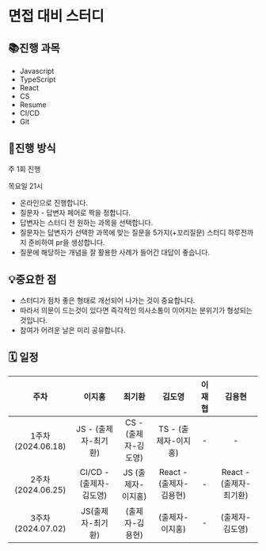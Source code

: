# 면접 대비 스터디

## 📚진행 과목
* Javascript
* TypeScript
* React
* CS
* Resume
* CI/CD
* Git

## 📍진행 방식
주 1회 진행

목요일 21시
- 온라인으로 진행합니다. 
- 질문자 - 답변자 페어로 짝을 정합니다.
- 답변자는 스터디 전 원하는 과목을 선택합니다.
- 질문자는 답변자가 선택한 과목에 맞는 질문을 5가지(+꼬리질문) 스터디 하루전까지 준비하여 pr을 생성합니다. 
- 질문에 해당하는 개념을 잘 활용한 사례가 들어간 대답이 좋습니다. 

## 💡중요한 점
- 스터디가 점차 좋은 형태로 개선되어 나가는 것이 중요합니다.
- 따라서 의문이 드는것이 있다면 즉각적인 의사소통이 이어지는 분위기가 형성되는 것입니다.
- 참여가 어려운 날은 미리 공유합니다.


## 🗓️ 일정
  
주차 | 이지홍 | 최기환 | 김도영 | 이재협 | 김용현 
:--: | :--: | :--: | :--: | :--: | :--: |
1주차(2024.06.18) | JS - (출제자-최기환) | CS - (출제자-김도영) | TS - (출제자-이지홍) | - | - |
2주차(2024.06.25) | CI/CD - (출제자-김도영) | JS (출제자-이지홍) | React - (출제자-김용현) | - | React - (출제자-최기환) |
3주차(2024.07.02) | JS(출제자-최기환) | (출제자-김용현) | (출제자-이지홍) | - | (출제자-김도영) |
